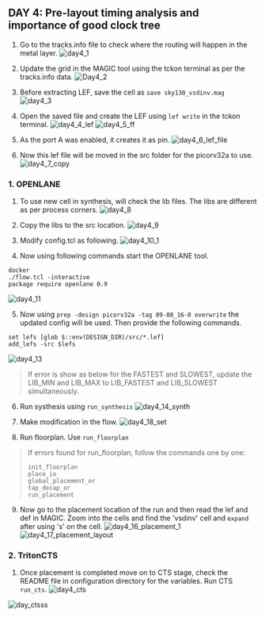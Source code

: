 ## DAY 4: Pre-layout timing analysis and importance of good clock tree

1. Go to the tracks.info file to check where the routing will happen in the metal layer.
![day4_1](https://github.com/Hitesh2598/VSD-SOC-Design-Workshop-2-Week-/assets/108817818/f4c5a11d-21ab-4001-bc0d-7bf41afd6818)


2. Update the grid in the MAGIC tool using the tckon terminal as per the tracks.info data.
![Day4_2](https://github.com/Hitesh2598/VSD-SOC-Design-Workshop-2-Week-/assets/108817818/c6dc452f-389d-4b77-a4ab-249eedf5fb28)

3. Before extracting LEF, save the cell as `save sky130_vsdinv.mag`
![day4_3](https://github.com/Hitesh2598/VSD-SOC-Design-Workshop-2-Week-/assets/108817818/4590a301-78a9-4096-9b49-3ad8368b67fe)

4. Open the saved file and create the LEF using `lef write` in the tckon terminal.
![day4_4_lef](https://github.com/Hitesh2598/VSD-SOC-Design-Workshop-2-Week-/assets/108817818/41d3f23b-e916-4480-9fb5-fee6226ff446)
![day4_5_ff](https://github.com/Hitesh2598/VSD-SOC-Design-Workshop-2-Week-/assets/108817818/5e8920a4-553b-44b3-8a1e-ebe9a4c23797)

5. As the port A was enabled, it creates it as pin.
![day4_6_lef_file](https://github.com/Hitesh2598/VSD-SOC-Design-Workshop-2-Week-/assets/108817818/09bea3c4-9dc8-451a-a0b7-01033f587b9f)


6. Now this lef file will be moved in the src folder for the picorv32a to use.
![day4_7_copy](https://github.com/Hitesh2598/VSD-SOC-Design-Workshop-2-Week-/assets/108817818/362b738c-00eb-4522-9d60-affb614bb98c)


### 1. OPENLANE

1. To use new cell in synthesis, will check the lib files. The libs are different as per process corners. 
![day4_8](https://github.com/Hitesh2598/VSD-SOC-Design-Workshop-2-Week-/assets/108817818/343f2d1c-18c1-4c57-b9d9-2039037140f7)


2. Copy the libs to the src location.
![day4_9](https://github.com/Hitesh2598/VSD-SOC-Design-Workshop-2-Week-/assets/108817818/8afe9449-3657-42ae-9525-0ed547f3801d)


3. Modify config.tcl as following.
![day4_10_1](https://github.com/Hitesh2598/VSD-SOC-Design-Workshop-2-Week-/assets/108817818/e93691db-ade5-4871-83f5-6c163af5f58e)


4. Now using following commands start the OPENLANE tool.
```
docker
./flow.tcl -interactive
package require openlane 0.9
```
![day4_11](https://github.com/Hitesh2598/VSD-SOC-Design-Workshop-2-Week-/assets/108817818/84e1c260-cefb-410d-9061-668021ea96b3)


5. Now using `prep -design picorv32a -tag 09-08_16-0 overwrite` the updated config will be used. Then provide the following commands.
```
set lefs [glob $::env(DESIGN_DIR)/src/*.lef]
add_lefs -src $lefs
```
![day4_13](https://github.com/Hitesh2598/VSD-SOC-Design-Workshop-2-Week-/assets/108817818/1d94e70e-28d9-4d27-947f-2b08984c0814)


  > If error is show as below for the FASTEST and SLOWEST, update the LIB_MIN and LIB_MAX to LIB_FASTEST and LIB_SLOWEST simultaneously.
  
6.  Run systhesis using `run_synthesis`
![day4_14_synth](https://github.com/Hitesh2598/VSD-SOC-Design-Workshop-2-Week-/assets/108817818/31ff620b-a930-4daf-b860-a5220915d0f2)

7.  Make modification in the flow.
![day4_18_set](https://github.com/Hitesh2598/VSD-SOC-Design-Workshop-2-Week-/assets/108817818/4b32e463-81c9-4b13-9e7a-e5456917fa93)


8. Run floorplan. Use `run_floorplan`


  > If errors found for run_floorplan, follow the commands one by one:
  > ```
  > init_floorplan
  > place_io
  > global_placement_or
  > tap_decap_or
  > run_placement
 
9. Now go to the placement location of the run and then read the lef and def in MAGIC. Zoom into the cells and find the 'vsdinv' cell and `expand` after using 's' on the cell.
![day4_16_placement_1](https://github.com/Hitesh2598/VSD-SOC-Design-Workshop-2-Week-/assets/108817818/fc6687fe-5995-4795-9259-d2e51e1d68e1)
![day4_17_placement_layout](https://github.com/Hitesh2598/VSD-SOC-Design-Workshop-2-Week-/assets/108817818/785981ef-e2b1-4357-b922-45188074c7b8)




### 2. TritonCTS

1. Once placement is completed move on to CTS stage, check the README file in configuration directory for the variables. Run CTS `run_cts`.
![day4_cts](https://github.com/Hitesh2598/VSD-SOC-Design-Workshop-2-Week-/assets/108817818/ad4b3218-3fc1-44e6-a266-861ef1448c7f)

![day_ctsss](https://github.com/Hitesh2598/VSD-SOC-Design-Workshop-2-Week-/assets/108817818/fd192b83-3003-425e-bb09-9e3c3248d69f)




